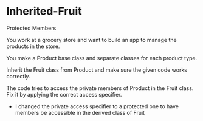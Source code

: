 # Inherited-Fruit
Protected Members

You work at a grocery store and want to build an app to manage the products in the store.

You make a Product base class and separate classes for each product type.

Inherit the Fruit class from Product and make sure the given code works correctly.

The code tries to access the private members of Product in the Fruit class. Fix it by applying the correct access specifier.

* I changed the private access specifier to a protected one to have members be accessible in the derived class of Fruit
